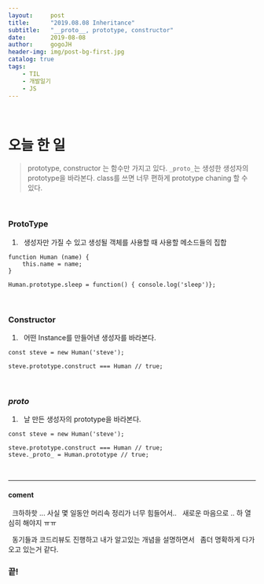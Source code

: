 ```yaml
---
layout:     post
title:      "2019.08.08 Inheritance"
subtitle:   "__proto__, prototype, constructor"
date:       2019-08-08
author:     gogoJH
header-img: img/post-bg-first.jpg
catalog: true
tags:
    - TIL
    - 개발일기
    - JS
---
```



<br>
  
# 오늘 한 일

>  prototype, constructor 는 함수만 가지고 있다.
>  `_proto_`는 생성한 생성자의 prototype을 바라본다.
>  class를 쓰면 너무 편하게 prototype chaning 할 수 있다.

<br>

### ProtoType 
  


1.  &nbsp; 생성자만 가질 수 있고 생성될 객체를 사용할 때 사용할 메소드들의 집합


```
function Human (name) {
    this.name = name;
}

Human.prototype.sleep = function() { console.log('sleep')};
```


<br>

### Constructor



1.  &nbsp; 어떤 Instance를 만들어낸 생성자를 바라본다.

```
const steve = new Human('steve');

steve.prototype.construct === Human // true;

```

<br>


### _proto_



1. &nbsp; 날 만든 생성자의 prototype을 바라본다.

```
const steve = new Human('steve');

steve.prototype.construct === Human // true;
steve._proto_ = Human.prototype // true;

```

<br>
  
---



#### coment
&nbsp; 크하하핫 ... 사실 몇 일동안 머리속 정리가 너무 힘들어서..
&nbsp; 새로운 마음으로 .. 하 열심히 해야지 ㅠㅠ

&nbsp; 동기들과 코드리뷰도 진행하고 내가 알고있는 개념을 설명하면서 
&nbsp; 좀더 명확하게 다가오고 있는거 같다.
  

### 끝!
<!--stackedit_data:
eyJoaXN0b3J5IjpbLTgyNjkxNTcyNl19
-->